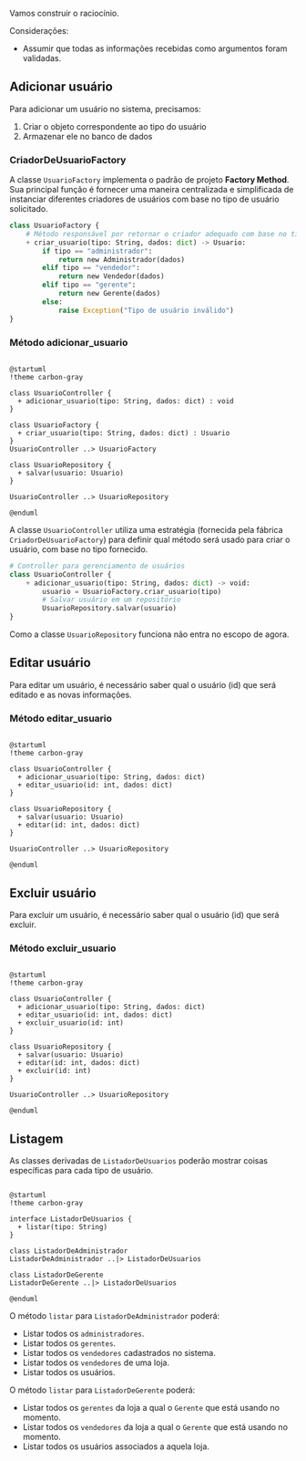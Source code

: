 
Vamos construir o raciocínio.

Considerações:
- Assumir que todas as informações recebidas como argumentos foram validadas.

## Adicionar usuário

Para adicionar um usuário no sistema, precisamos:

1. Criar o objeto correspondente ao tipo do usuário
2. Armazenar ele no banco de dados

### CriadorDeUsuarioFactory

A classe `UsuarioFactory` implementa o padrão de projeto **Factory Method**. Sua principal função é fornecer uma maneira centralizada e simplificada de instanciar diferentes criadores de usuários com base no tipo de usuário solicitado.

```Python
class UsuarioFactory {
    # Método responsável por retornar o criador adequado com base no tipo fornecido
    + criar_usuario(tipo: String, dados: dict) -> Usuario:
        if tipo == "administrador":
            return new Administrador(dados)
        elif tipo == "vendedor":
            return new Vendedor(dados)
        elif tipo == "gerente":
            return new Gerente(dados)
        else:
            raise Exception("Tipo de usuário inválido")
}
```

### Método adicionar_usuario

```plantuml

@startuml
!theme carbon-gray

class UsuarioController {
  + adicionar_usuario(tipo: String, dados: dict) : void
}

class UsuarioFactory {
  + criar_usuario(tipo: String, dados: dict) : Usuario
}
UsuarioController ..> UsuarioFactory

class UsuarioRepository {
  + salvar(usuario: Usuario)
}

UsuarioController ..> UsuarioRepository

@enduml

```

A classe `UsuarioController` utiliza uma estratégia (fornecida pela fábrica `CriadorDeUsuarioFactory`) para definir qual método será usado para criar o usuário, com base no tipo fornecido.

```Python
# Controller para gerenciamento de usuários
class UsuarioController {
	+ adicionar_usuario(tipo: String, dados: dict) -> void:
		usuario = UsuarioFactory.criar_usuario(tipo)
		# Salvar usuário em um repositório
		UsuarioRepository.salvar(usuario)
}
```

Como a classe `UsuarioRepository` funciona não entra no escopo de agora.

## Editar usuário

Para editar um usuário, é necessário saber qual o usuário (id) que será editado e as novas informações.

### Método editar_usuario

```plantuml

@startuml
!theme carbon-gray

class UsuarioController {
  + adicionar_usuario(tipo: String, dados: dict)
  + editar_usuario(id: int, dados: dict)
}

class UsuarioRepository {
  + salvar(usuario: Usuario)
  + editar(id: int, dados: dict)
}

UsuarioController ..> UsuarioRepository

@enduml

```

## Excluir usuário

Para excluir um usuário, é necessário saber qual o usuário (id) que será excluir.

### Método excluir_usuario

```plantuml

@startuml
!theme carbon-gray

class UsuarioController {
  + adicionar_usuario(tipo: String, dados: dict)
  + editar_usuario(id: int, dados: dict)
  + excluir_usuario(id: int)
}

class UsuarioRepository {
  + salvar(usuario: Usuario)
  + editar(id: int, dados: dict)
  + excluir(id: int)
}

UsuarioController ..> UsuarioRepository

@enduml

```

## Listagem

As classes derivadas de `ListadorDeUsuarios` poderão mostrar coisas específicas para cada tipo de usuário.

```plantuml

@startuml
!theme carbon-gray

interface ListadorDeUsuarios {
  + listar(tipo: String)
}

class ListadorDeAdministrador
ListadorDeAdministrador ..|> ListadorDeUsuarios

class ListadorDeGerente
ListadorDeGerente ..|> ListadorDeUsuarios

@enduml

```

O método `listar` para `ListadorDeAdministrador` poderá:
- Listar todos os `administradores`.
- Listar todos os `gerentes`.
- Listar todos os `vendedores` cadastrados no sistema.
- Listar todos os `vendedores` de uma loja.
- Listar todos os usuários.

O método `listar` para `ListadorDeGerente` poderá:
- Listar todos os `gerentes` da loja a qual o `Gerente` que está usando no momento.
- Listar todos os `vendedores` da loja a qual o `Gerente` que está usando no momento.
- Listar todos os usuários associados a aquela loja.
